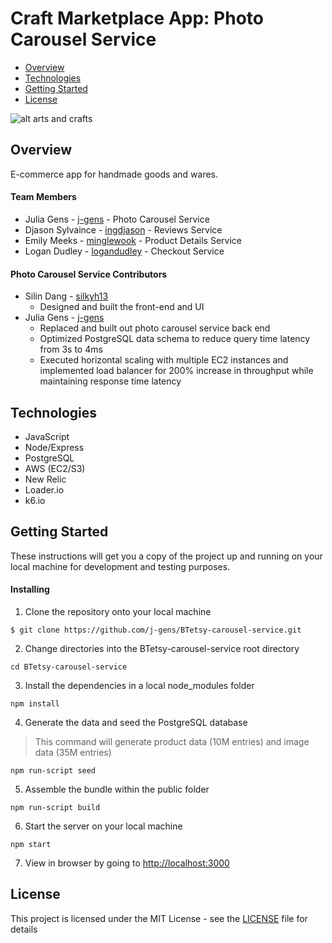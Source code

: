 # Craft Marketplace App: Photo Carousel Service

* [Overview](https://github.com/j-gens/BTetsy-imagecarousel#overview)
* [Technologies](https://github.com/j-gens/BTetsy-imagecarousel#technologies)
* [Getting Started](https://github.com/j-gens/BTetsy-imagecarousel#getting-started)
* [License](https://github.com/j-gens/BTetsy-imagecarousel#license)

![alt arts and crafts](https://j-gens-portfolio.s3-us-west-1.amazonaws.com/weware-gen.jpg)

## Overview

E-commerce app for handmade goods and wares.

#### Team Members

* Julia Gens - [j-gens](https://github.com/j-gens) - Photo Carousel Service
* Djason Sylvaince - [ingdjason](https://github.com/ingdjason) - Reviews Service
* Emily Meeks - [minglewook](https://github.com/minglewook) - Product Details Service
* Logan Dudley - [logandudley](https://github.com/logandudley) - Checkout Service

#### Photo Carousel Service Contributors

* Silin Dang - [silkyh13](https://github.com/silkyh13)
  * Designed and built the front-end and UI
* Julia Gens - [j-gens](https://github.com/j-gens)
  * Replaced and built out photo carousel service back end
  * Optimized PostgreSQL data schema to reduce query time latency from 3s to 4ms
  * Executed horizontal scaling with multiple EC2 instances and implemented load balancer for 200% increase in throughput while maintaining response time latency

## Technologies

* JavaScript
* Node/Express
* PostgreSQL
* AWS (EC2/S3)
* New Relic
* Loader.io
* k6.io

## Getting Started

These instructions will get you a copy of the project up and running on your local machine for development and testing purposes.

#### Installing

1. Clone the repository onto your local machine
```
$ git clone https://github.com/j-gens/BTetsy-carousel-service.git
```
2. Change directories into the BTetsy-carousel-service root directory
```
cd BTetsy-carousel-service
```
3. Install the dependencies in a local node_modules folder
```
npm install
```
4. Generate the data and seed the PostgreSQL database
> This command will generate product data (10M entries) and image data (35M entries)
```
npm run-script seed
```
5. Assemble the bundle within the public folder
```
npm run-script build
```
6. Start the server on your local machine
```
npm start
```
7. View in browser by going to [http://localhost:3000](http://localhost:3000)


## License

This project is licensed under the MIT License - see the [LICENSE](https://github.com/j-gens/BTetsy-imagecarousel/blob/master/LICENSE) file for details
